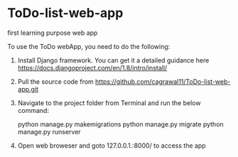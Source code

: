 # ToDo-list-web-app
first learning purpose web app

To use the ToDo webApp, you need to do the following:

1. Install Django framework.
	You can get it a detailed guidance here https://docs.djangoproject.com/en/1.8/intro/install/

2. Pull the source code from https://github.com/cagrawal11/ToDo-list-web-app.git

3. Navigate to the project folder from Terminal and run the below command:

	python manage.py makemigrations
	python manage.py migrate
	python manage.py runserver

4. Open web broweser and goto 127.0.0.1.:8000/ to access the app
